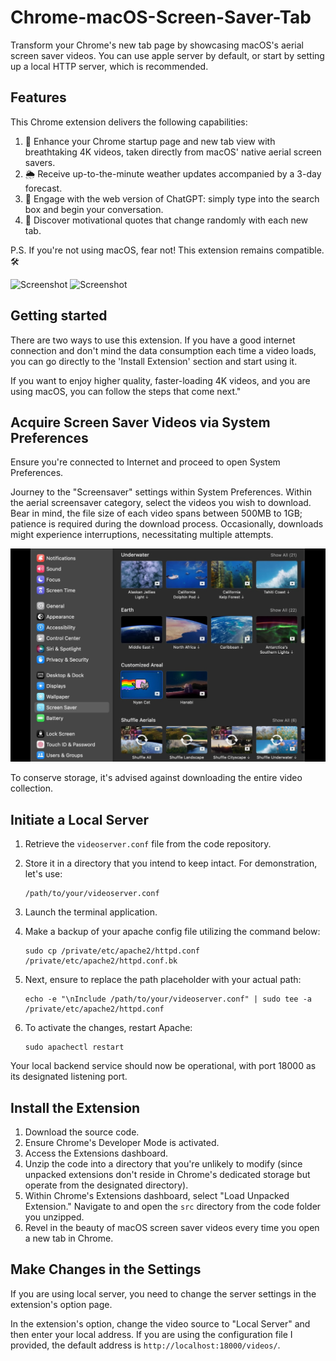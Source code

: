 # Chrome-macOS-Screen-Saver-Tab

Transform your Chrome's new tab page by showcasing macOS's aerial screen saver videos. You can use apple server by default, or start by setting up a local HTTP server, which is recommended.

## Features

This Chrome extension delivers the following capabilities:

1. 🎥 Enhance your Chrome startup page and new tab view with breathtaking 4K videos, taken directly from macOS' native aerial screen savers.
2. 🌦️ Receive up-to-the-minute weather updates accompanied by a 3-day forecast.
3. 💬 Engage with the web version of ChatGPT: simply type into the search box and begin your conversation.
4. 🌟 Discover motivational quotes that change randomly with each new tab.

P.S. If you're not using macOS, fear not! This extension remains compatible. 🛠️

![Screenshot](screenshot.png)
![Screenshot](screenshot.gif)

## Getting started

There are two ways to use this extension. If you have a good internet connection and don't mind the data consumption each time a video loads, you can go directly to the 'Install Extension' section and start using it.

If you want to enjoy higher quality, faster-loading 4K videos, and you are using macOS, you can follow the steps that come next."

## Acquire Screen Saver Videos via System Preferences

Ensure you're connected to Internet and proceed to open System Preferences.

Journey to the "Screensaver" settings within System Preferences. Within the aerial screensaver category, select the videos you wish to download. Bear in mind, the file size of each video spans between 500MB to 1GB; patience is required during the download process. Occasionally, downloads might experience interruptions, necessitating multiple attempts.

![Screenshot](systempreferrence.jpg)

To conserve storage, it's advised against downloading the entire video collection.

## Initiate a Local Server

1. Retrieve the `videoserver.conf` file from the code repository.
2. Store it in a directory that you intend to keep intact. For demonstration, let's use:

    ```shell
    /path/to/your/videoserver.conf
    ```

3. Launch the terminal application.
4. Make a backup of your apache config file utilizing the command below:

    ```shell
    sudo cp /private/etc/apache2/httpd.conf /private/etc/apache2/httpd.conf.bk
    ```

5. Next, ensure to replace the path placeholder with your actual path:

    ```shell
    echo -e "\nInclude /path/to/your/videoserver.conf" | sudo tee -a /private/etc/apache2/httpd.conf
    ```

6. To activate the changes, restart Apache:

    ```shell
    sudo apachectl restart
    ```

Your local backend service should now be operational, with port 18000 as its designated listening port.

## Install the Extension

1. Download the source code.
2. Ensure Chrome's Developer Mode is activated.
3. Access the Extensions dashboard.
4. Unzip the code into a directory that you're unlikely to modify (since unpacked extensions don't reside in Chrome's dedicated storage but operate from the designated directory).
5. Within Chrome's Extensions dashboard, select "Load Unpacked Extension." Navigate to and open the `src` directory from the code folder you unzipped.
6. Revel in the beauty of macOS screen saver videos every time you open a new tab in Chrome.

## Make Changes in the Settings

If you are using local server, you need to change the server settings in the extension's option page.

In the extension's option, change the video source to "Local Server" and then enter your local address. If you are using the configuration file I provided, the default address is `http://localhost:18000/videos/`.
